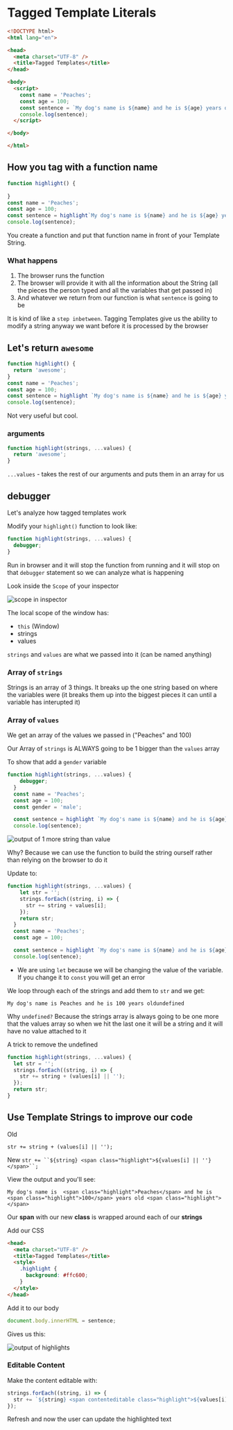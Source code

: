 # Tagged Template Literals

```html
<!DOCTYPE html>
<html lang="en">

<head>
  <meta charset="UTF-8" />
  <title>Tagged Templates</title>
</head>

<body>
  <script>
    const name = 'Peaches';
    const age = 100;
    const sentence = `My dog's name is ${name} and he is ${age} years old`;
    console.log(sentence);
  </script>

</body>

</html>
```

## How you tag with a function name

```js
function highlight() {
      
}
const name = 'Peaches';
const age = 100;
const sentence = highlight`My dog's name is ${name} and he is ${age} years old`;
console.log(sentence);
```

You create a function and put that function name in front of your Template String.

### What happens
1. The browser runs the function
2. The browser will provide it with all the information about the String (all the pieces the person typed and all the variables that get passed in)
3. And whatever we return from our function is what `sentence` is going to be

It is kind of like a `step inbetween`. Tagging Templates give us the ability to modify a string anyway we want before it is processed by the browser

## Let's return `awesome`

```js
function highlight() {
  return 'awesome';
}
const name = 'Peaches';
const age = 100;
const sentence = highlight `My dog's name is ${name} and he is ${age} years old`;
console.log(sentence);
```

Not very useful but cool.

### arguments
```js
function highlight(strings, ...values) {
  return 'awesome';
}
```

`...values` - takes the rest of our arguments and puts them in an array for us

## debugger
Let's analyze how tagged templates work

Modify your `highlight()` function to look like:

```js
function highlight(strings, ...values) {
  debugger;
}
```

Run in browser and it will stop the function from running and it will stop on that `debugger` statement so we can analyze what is happening

Look inside the `Scope` of your inspector

![scope in inspector](https://i.imgur.com/AKjTrO3.png)

The local scope of the window has:
* `this` (Window)
* strings
* values

`strings` and `values` are what we passed into it (can be named anything)

### Array of `strings`
Strings is an array of 3 things. It breaks up the one string based on where the variables were (it breaks them up into the biggest pieces it can until a variable has interupted it)

### Array of `values`
We get an array of the values we passed in ("Peaches" and 100)

Our Array of `strings` is ALWAYS going to be 1 bigger than the `values` array

To show that add a `gender` variable

```js
function highlight(strings, ...values) {
    debugger;
  }
  const name = 'Peaches';
  const age = 100;
  const gender = 'male';

  const sentence = highlight `My dog's name is ${name} and he is ${age} years old ${gender}`;
  console.log(sentence);
```

![output of 1 more string than value](https://i.imgur.com/Nl7ZQ9A.png)

Why? Because we can use the function to build the string ourself rather than relying on the browser to do it

Update to:

```js
function highlight(strings, ...values) {
    let str = '';
    strings.forEach((string, i) => {
      str += string + values[i];
    });
    return str;
  }
  const name = 'Peaches';
  const age = 100;

  const sentence = highlight `My dog's name is ${name} and he is ${age} years old`;
  console.log(sentence);
```

* We are using `let` because we will be changing the value of the variable. If you change it to `const` you will get an error

We loop through each of the strings and add them to `str` and we get:

`My dog's name is Peaches and he is 100 years oldundefined`

Why `undefined?`
Because the strings array is always going to be one more that the values array so when we hit the last one it will be a string and it will have no value attached to it

A trick to remove the undefined

```js
function highlight(strings, ...values) {
  let str = '';
  strings.forEach((string, i) => {
    str += string + (values[i] || '');
  });
  return str;
}
```

## Use Template Strings to improve our code
Old

`str += string + (values[i] || '');`

New
`str += ``${string} <span class="highlight">${values[i] || ''}</span>``;`

View the output and you'll see:

```
My dog's name is  <span class="highlight">Peaches</span> and he is  <span class="highlight">100</span> years old <span class="highlight"></span>
```

Our **span** with our new **class** is wrapped around each of our **strings**

Add our CSS

```html
<head>
  <meta charset="UTF-8" />
  <title>Tagged Templates</title>
  <style>
    .highlight {
      background: #ffc600;
    }
  </style>
</head>
```

Add it to our body

```js
document.body.innerHTML = sentence;
```

Gives us this:

![output of highlights](https://i.imgur.com/aGZ6uD0.png)

### Editable Content
Make the content editable with:

```js
strings.forEach((string, i) => {
  str += `${string} <span contenteditable class="highlight">${values[i] || ''}</span>`;
});
```

Refresh and now the user can update the highlighted text

